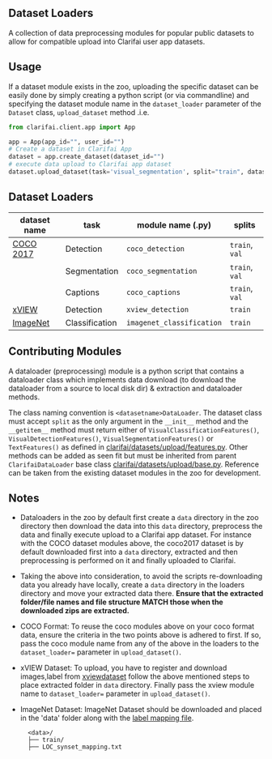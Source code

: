 ## Dataset Loaders

A collection of data preprocessing modules for popular public datasets to allow for compatible upload into Clarifai user app datasets.

## Usage

If a dataset module exists in the zoo, uploading the specific dataset can be easily done by simply creating a python script (or via commandline) and specifying the dataset module name in the `dataset_loader` parameter of the  `Dataset` class, `upload_dataset` method .i.e.

```python
from clarifai.client.app import App

app = App(app_id="", user_id="")
# Create a dataset in Clarifai App
dataset = app.create_dataset(dataset_id="")
# execute data upload to Clarifai app dataset
dataset.upload_dataset(task='visual_segmentation', split="train", dataset_loader='coco_segmentation')
```

## Dataset Loaders

 | dataset name | task | module name (.py) | splits |
 | --- | --- | --- | --- |
 | [COCO 2017](https://cocodataset.org/#download) | Detection | `coco_detection` | `train`, `val` |
 |        | Segmentation | `coco_segmentation` | `train`, `val` |
 |       | Captions | `coco_captions` | `train`, `val` |
 |[xVIEW](http://xviewdataset.org/)  | Detection | `xview_detection` | `train`
 | [ImageNet](https://www.image-net.org/)  | Classification | `imagenet_classification` | `train`
## Contributing Modules

A dataloader (preprocessing) module is a python script that contains a dataloader class which implements data download (to download the dataloader from a source to local disk dir) & extraction and dataloader methods.

The class naming convention is `<datasetname>DataLoader`. The dataset class must accept `split` as the only argument in the `__init__` method and the `__getitem__` method must return either of `VisualClassificationFeatures()`, `VisualDetectionFeatures()`, `VisualSegmentationFeatures()` or `TextFeatures()` as defined in [clarifai/datasets/upload/features.py](../features.py). Other methods can be added as seen fit but must be inherited from parent `ClarifaiDataLoader` base class [clarifai/datasets/upload/base.py](../base.py).
Reference can be taken from the existing dataset modules in the zoo for development.

## Notes

* Dataloaders in the zoo by default first create a `data` directory in the zoo directory then download the data into this `data` directory, preprocess the data and finally execute upload to a Clarifai app dataset. For instance with the COCO dataset modules above, the coco2017 dataset is by default downloaded first into a `data` directory, extracted and then preprocessing is performed on it and finally uploaded to Clarifai.

* Taking the above into consideration, to avoid the scripts re-downloading data you already have locally, create a `data` directory in the loaders directory and move your extracted data there. **Ensure that the extracted folder/file names and file structure MATCH those when the downloaded zips are extracted.**

* COCO Format: To reuse the coco modules above on your coco format data, ensure the criteria in the two points above is adhered to first. If so, pass the coco module name from any of the above in the loaders to the `dataset_loader=` parameter in `upload_dataset()`.

* xVIEW Dataset: To upload, you have to register and download images,label from [xviewdataset](http://xviewdataset.org/#dataset) follow the above mentioned steps to place extracted folder in `data` directory. Finally pass the xview module name to `dataset_loader=` parameter in `upload_dataset()`.

* ImageNet Dataset: ImageNet Dataset should be downloaded and placed in the 'data' folder along with the [label mapping file](https://www.kaggle.com/competitions/imagenet-object-localization-challenge/data?select=LOC_synset_mapping.txt).

		<data>/
      	├── train/
      	├── LOC_synset_mapping.txt
